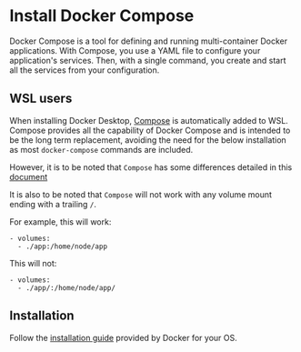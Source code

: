 # Install Docker Compose
Docker Compose is a tool for defining and running multi-container Docker applications. With Compose, you use a YAML file to configure your application's services. Then, with a single command, you create and start all the services from your configuration.

## WSL users
When installing Docker Desktop, [Compose](https://docs.docker.com/compose/cli-command/) is automatically added to WSL.  Compose provides all the capability of Docker Compose and is intended to be the long term replacement, avoiding the need for the below installation as most `docker-compose` commands are included.

However, it is to be noted that `Compose` has some differences detailed in this [document](https://docs.docker.com/compose/cli-command-compatibility/)

It is also to be noted that `Compose` will not work with any volume mount ending with a trailing `/`.

For example, this will work:

```
- volumes:
  - ./app:/home/node/app
```

This will not:
```
- volumes:
  - ./app/:/home/node/app/
```

## Installation
Follow the [installation guide](https://docs.docker.com/compose/install/) provided by Docker for your OS.
